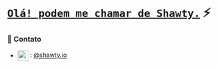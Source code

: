 # [`Olá! podem me chamar de Shawty.`]() ⚡  <img src="https://komarev.com/ghpvc/?username=shawty-io&style=flat-square" alt="" align="center" />

### 📧 Contato
- <img src="https://i.imgur.com/Hi1oMJ5.png" align="center" width="25" height="25"> : [@shawty.io](https://discord.com/users/627501356093276231)
